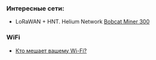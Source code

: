 ### Интересные сети:
- LoRaWAN + HNT. Helium Network [Bobcat Miner 300](https://habr.com/ru/companies/ru_mts/articles/890098/)
### WiFi
- [Кто мешает вашему Wi-Fi?](https://habr.com/ru/companies/ruvds/articles/939110/)
